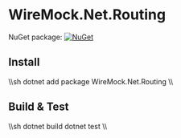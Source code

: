 # WireMock.Net.Routing

NuGet package: [![NuGet](https://img.shields.io/nuget/v/WireMock.Net.Routing.svg)](https://www.nuget.org/packages/WireMock.Net.Routing)

## Install

\\\sh
dotnet add package WireMock.Net.Routing
\\\

## Build & Test

\\\sh
dotnet build
dotnet test
\\\
